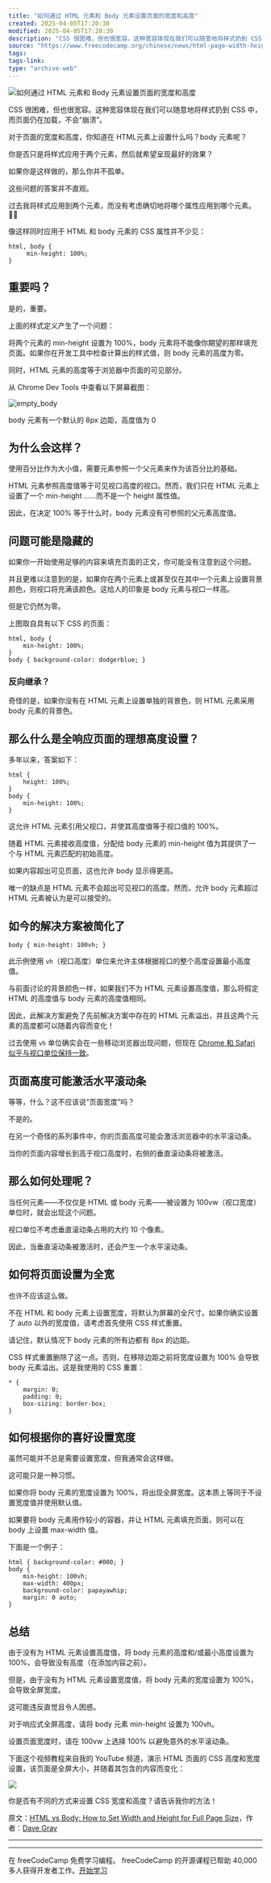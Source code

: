 ```yaml
---
title: "如何通过 HTML 元素和 Body 元素设置页面的宽度和高度"
created: 2025-04-05T17:20:30
modified: 2025-04-05T17:20:30
description: "CSS 很困难，但也很宽容。这种宽容体现在我们可以随意地将样式扔到 CSS 中，而页面仍在加载，不会“崩溃”。 对于页面的宽度和高度，你知道在 HTML元素上设置什么吗？body 元素呢？ 你是否只是将样式应用于两个元素，然后就希望呈现最好的效果？ 如果你是这样做的，那么你并不孤单。 这些问题的答案并不直观。 过去我将样式应用到两个元素，而没有考虑确切地将哪个属性应用到哪个元素。🤦‍♂️ 像这样同时应用于 HTML 和 body 元素的 CSS 属性并不少见： html, body {      min-height: 100%; } 重要吗？ 是的，重要。 上面的样式定义产生了一个问题： 将两个元素的 min-height 设置为 100%，body 元素将不能像你期望的那样填充页面。如果你在开发工具中检查计算出的样式值，则 body 元素的高度为零。 同时，HTML 元素的高度等于浏览器中页面的可见部分。 从 Chrome Dev Tools 中查看以下屏幕截图： body 元素有一个默认的 8px 边距，高度值为"
source: "https://www.freecodecamp.org/chinese/news/html-page-width-height/"
tags:
tags-link:
type: "archive-web"
---
```

![如何通过 HTML 元素和 Body 元素设置页面的宽度和高度](https://chinese.freecodecamp.org/news/content/images/size/w2000/2021/06/william-warby-WahfNoqbYnM-unsplash--1-.jpeg)

CSS 很困难，但也很宽容。这种宽容体现在我们可以随意地将样式扔到 CSS 中，而页面仍在加载，不会“崩溃”。

对于页面的宽度和高度，你知道在 HTML元素上设置什么吗？body 元素呢？

你是否只是将样式应用于两个元素，然后就希望呈现最好的效果？

如果你是这样做的，那么你并不孤单。

这些问题的答案并不直观。

过去我将样式应用到两个元素，而没有考虑确切地将哪个属性应用到哪个元素。🤦‍♂️

像这样同时应用于 HTML 和 body 元素的 CSS 属性并不少见：

```
html, body {
     min-height: 100%;
}
```

## **重要吗？**

是的，重要。

上面的样式定义产生了一个问题：

将两个元素的 min-height 设置为 100%，body 元素将不能像你期望的那样填充页面。如果你在开发工具中检查计算出的样式值，则 body 元素的高度为零。

同时，HTML 元素的高度等于浏览器中页面的可见部分。

从 Chrome Dev Tools 中查看以下屏幕截图：

![empty_body](https://www.freecodecamp.org/news/content/images/2021/02/empty_body.png)

body 元素有一个默认的 8px 边距，高度值为 0

## 为什么会这样？

使用百分比作为大小值，需要元素参照一个父元素来作为该百分比的基础。

HTML 元素参照高度值等于可见视口高度的视口。然而，我们只在 HTML 元素上设置了一个 min-height ......而不是一个 height 属性值。

因此，在决定 100% 等于什么时，body 元素没有可参照的父元素高度值。

## 问题可能是隐藏的

如果你一开始使用足够的内容来填充页面的正文，你可能没有注意到这个问题。

并且更难以注意到的是，如果你在两个元素上或甚至仅在其中一个元素上设置背景颜色，则视口将充满该颜色。这给人的印象是 body 元素与视口一样高。

但是它仍然为零。

上图取自具有以下 CSS 的页面：

```
html, body {
    min-height: 100%;
}
body { background-color: dodgerblue; }
```

### 反向继承？

奇怪的是，如果你没有在 HTML 元素上设置单独的背景色，则 HTML 元素采用 body 元素的背景色。

## 那么什么是全响应页面的理想高度设置？

多年以来，答案如下：

```
html {
    height: 100%;
}
body {
    min-height: 100%;
}
```

这允许 HTML 元素引用父视口，并使其高度值等于视口值的 100%。

随着 HTML 元素接收高度值，分配给 body 元素的 min-height 值为其提供了一个与 HTML 元素匹配的初始高度。

如果内容超出可见页面，这也允许 body 显示得更高。

唯一的缺点是 HTML 元素不会超出可见视口的高度。然而，允许 body 元素超过 HTML 元素被认为是可以接受的。

## 如今的解决方案被简化了

```
body { min-height: 100vh; }
```

此示例使用 `vh`（视口高度）单位来允许主体根据视口的整个高度设置最小高度值。

与前面讨论的背景颜色一样，如果我们不为 HTML 元素设置高度值，那么将假定 HTML 的高度值与 body 元素的高度值相同。

因此，此解决方案避免了先前解决方案中存在的 HTML 元素溢出，并且这两个元素的高度都可以随着内容而变化！

过去使用 `vh` 单位确实会在一些移动浏览器出现问题，但现在 [Chrome 和 Safari 似乎与视口单位保持一致](https://developers.google.com/web/updates/2016/12/url-bar-resizing)。

## 页面高度可能激活水平滚动条

等等，什么？这不应该说“页面宽度”吗？

不是的。

在另一个奇怪的系列事件中，你的页面高度可能会激活浏览器中的水平滚动条。

当你的页面内容增长到高于视口高度时，右侧的垂直滚动条将被激活。

## 那么如何处理呢？

当任何元素——不仅仅是 HTML 或 body 元素——被设置为 100vw（视口宽度）单位时，就会出现这个问题。

视口单位不考虑垂直滚动条占用的大约 10 个像素。

因此，当垂直滚动条被激活时，还会产生一个水平滚动条。

## 如何将页面设置为全宽

也许不应该这么做。

不在 HTML 和 body 元素上设置宽度，将默认为屏幕的全尺寸。如果你确实设置了 auto 以外的宽度值，请考虑首先使用 CSS 样式重置。

请记住，默认情况下 body 元素的所有边都有 8px 的边距。

CSS 样式重置删除了这一点。否则，在移除边距之前将宽度设置为 100% 会导致 body 元素溢出。这是我使用的 CSS 重置：

```
* { 
    margin: 0;
    padding: 0;
    box-sizing: border-box;
}
```

## 如何根据你的喜好设置宽度

虽然可能并不总是需要设置宽度，但我通常会这样做。

这可能只是一种习惯。

如果你将 body 元素的宽度设置为 100%，将出现全屏宽度。这本质上等同于不设置宽度值并使用默认值。

如果要将 body 元素用作较小的容器，并让 HTML 元素填充页面，则可以在 body 上设置 max-width 值。

下面是一个例子：

```
html { background-color: #000; } 
body {
    min-height: 100vh;
    max-width: 400px;
    background-color: papayawhip; 
    margin: 0 auto;
}
```

## 总结

由于没有为 HTML 元素设置高度值，将 body 元素的高度和/或最小高度设置为 100%，会导致没有高度（在添加内容之前）。

但是，由于没有为 HTML 元素设置宽度值，将 body 元素的宽度设置为 100%，会导致全屏宽度。

这可能违反直觉且令人困惑。

对于响应式全屏高度，请将 body 元素 min-height 设置为 100vh。

设置页面宽度时，请在 100vw 上选择 100% 以避免意外的水平滚动条。

下面这个视频教程来自我的 YouTube 频道，演示 HTML 页面的 CSS 高度和宽度设置，该页面是全屏大小，并随着其包含的内容而变化：

![](https://www.youtube.com/watch?v=dpuKVjX6BJ8)

你是否有不同的方式来设置 CSS 宽度和高度？请告诉我你的方法！

原文：[HTML vs Body: How to Set Width and Height for Full Page Size](https://www.freecodecamp.org/news/html-page-width-height/)，作者：[Dave Gray](https://www.freecodecamp.org/news/author/dave/)

---

---

在 freeCodeCamp 免费学习编程。 freeCodeCamp 的开源课程已帮助 40,000 多人获得开发者工作。[开始学习](https://www.freecodecamp.org/chinese/learn/)